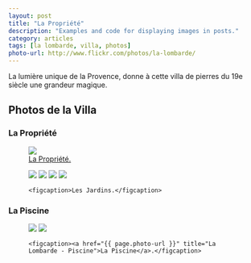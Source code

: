 ```yaml
---
layout: post
title: "La Propriété"
description: "Examples and code for displaying images in posts."
category: articles
tags: [la lombarde, villa, photos]
photo-url: http://www.flickr.com/photos/la-lombarde/
---
```


La lumière unique de la Provence, donne à cette villa de pierres du 19e siècle une grandeur magique.

## Photos de la Villa

### La Propriété

<figure>
	<a href="{{ page.photo-url }}"><img src="http://farm8.staticflickr.com/7300/12727950063_c4aff0ab44_b.jpg" /></a>
	<figcaption>
		<a href="{{ page.photo-url }}" title="La Lombarde - Piscine">La Propriété.</a>
	</figcaption>
</figure>


<figure class="half">
	<a href="{{ page.photo-url }}"><img src="http://farm8.staticflickr.com/7357/12728281904_8a3dbb700b.jpg"></a>
	<a href="{{ page.photo-url }}"><img src="http://farm8.staticflickr.com/7444/12727986443_059403ae58.jpg"></a>
	<a href="{{ page.photo-url }}"><img src="http://farm4.staticflickr.com/3759/12728321954_9fbd1d923e.jpg"></a>
	<a href="{{ page.photo-url }}"><img src="http://farm4.staticflickr.com/3690/12728325504_cf518dcce3.jpg"></a>
	
	<figcaption>Les Jardins.</figcaption>
</figure>

### La Piscine

<figure class="half">
	<a href="{{ page.photo-url }}"><img src="http://farm6.staticflickr.com/5542/12727934463_a520801017_c.jpg"></a>
	<a href="{{ page.photo-url }}"><img src="http://farm6.staticflickr.com/5516/12727928673_4616e0a230_b.jpg" /></a>

	<figcaption><a href="{{ page.photo-url }}" title="La Lombarde - Piscine">La Piscine</a>.</figcaption>
</figure>